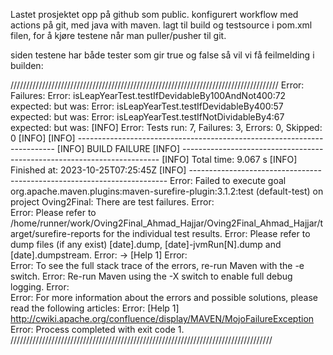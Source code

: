 Lastet prosjektet opp på github som public.
konfigurert workflow med actions på git, med java with maven.
lagt til build og testsource i pom.xml filen, for å kjøre testene når man puller/pusher til git.

siden testene har både tester som gir true og false så vil vi få feilmelding i builden:




/////////////////////////////////////////////////////////////////////////////////////
Error:  Failures: 
Error:    isLeapYearTest.testIfDevidableBy100AndNot400:72 expected: <false> but was: <true>
Error:    isLeapYearTest.testIfDevidableBy400:57 expected: <true> but was: <false>
Error:    isLeapYearTest.testIfNotDividableBy4:67 expected: <false> but was: <true>
[INFO] 
Error:  Tests run: 7, Failures: 3, Errors: 0, Skipped: 0
[INFO] 
[INFO] ------------------------------------------------------------------------
[INFO] BUILD FAILURE
[INFO] ------------------------------------------------------------------------
[INFO] Total time:  9.067 s
[INFO] Finished at: 2023-10-25T07:25:45Z
[INFO] ------------------------------------------------------------------------
Error:  Failed to execute goal org.apache.maven.plugins:maven-surefire-plugin:3.1.2:test (default-test) on project Oving2Final: There are test failures.
Error:  
Error:  Please refer to /home/runner/work/Oving2Final_Ahmad_Hajjar/Oving2Final_Ahmad_Hajjar/target/surefire-reports for the individual test results.
Error:  Please refer to dump files (if any exist) [date].dump, [date]-jvmRun[N].dump and [date].dumpstream.
Error:  -> [Help 1]
Error:  
Error:  To see the full stack trace of the errors, re-run Maven with the -e switch.
Error:  Re-run Maven using the -X switch to enable full debug logging.
Error:  
Error:  For more information about the errors and possible solutions, please read the following articles:
Error:  [Help 1] http://cwiki.apache.org/confluence/display/MAVEN/MojoFailureException
Error: Process completed with exit code 1.
///////////////////////////////////////////////////////////////////////////////////
